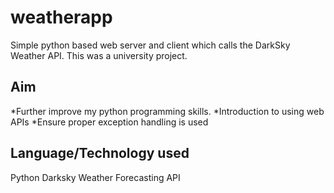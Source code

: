 # weatherapp
Simple python based web server and client which calls the DarkSky Weather API. This was a university project.

## Aim

*Further improve my python programming skills.
*Introduction to using web APIs
*Ensure proper exception handling is used

## Language/Technology used

Python
Darksky Weather Forecasting API
